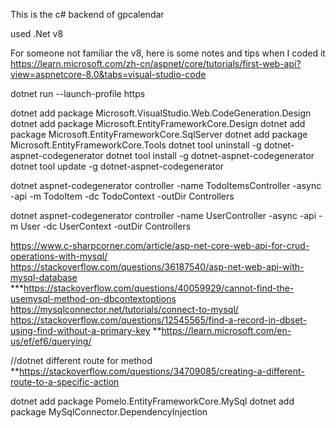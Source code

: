This is the c# backend of gpcalendar

used .Net v8

For someone not familiar the v8, here is some notes and tips when I coded it
https://learn.microsoft.com/zh-cn/aspnet/core/tutorials/first-web-api?view=aspnetcore-8.0&tabs=visual-studio-code

dotnet run --launch-profile https

dotnet add package Microsoft.VisualStudio.Web.CodeGeneration.Design
dotnet add package Microsoft.EntityFrameworkCore.Design
dotnet add package Microsoft.EntityFrameworkCore.SqlServer
dotnet add package Microsoft.EntityFrameworkCore.Tools
dotnet tool uninstall -g dotnet-aspnet-codegenerator
dotnet tool install -g dotnet-aspnet-codegenerator
dotnet tool update -g dotnet-aspnet-codegenerator

dotnet aspnet-codegenerator controller -name TodoItemsController -async -api -m TodoItem -dc TodoContext -outDir Controllers

dotnet aspnet-codegenerator controller -name UserController -async -api -m User -dc UserContext -outDir Controllers

https://www.c-sharpcorner.com/article/asp-net-core-web-api-for-crud-operations-with-mysql/
https://stackoverflow.com/questions/36187540/asp-net-web-api-with-mysql-database
***https://stackoverflow.com/questions/40059929/cannot-find-the-usemysql-method-on-dbcontextoptions
https://mysqlconnector.net/tutorials/connect-to-mysql/
https://stackoverflow.com/questions/12545565/find-a-record-in-dbset-using-find-without-a-primary-key
**https://learn.microsoft.com/en-us/ef/ef6/querying/


//dotnet different route for method
**https://stackoverflow.com/questions/34709085/creating-a-different-route-to-a-specific-action



dotnet add package Pomelo.EntityFrameworkCore.MySql
dotnet add package MySqlConnector.DependencyInjection
